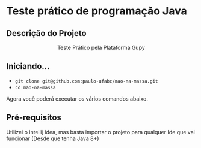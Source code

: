# Teste prático de programação Java

## Descrição do Projeto
<p align="center">Teste Prático pela Plataforma Gupy</p>

## Iniciando...

- `git clone git@github.com:paulo-ufabc/mao-na-massa.git`
- `cd mao-na-massa`

Agora você poderá executar os vários comandos abaixo. 

## Pré-requisitos

Utilizei o intellij idea, mas basta importar o projeto para qualquer Ide que vai funcionar
(Desde que tenha Java 8+)
